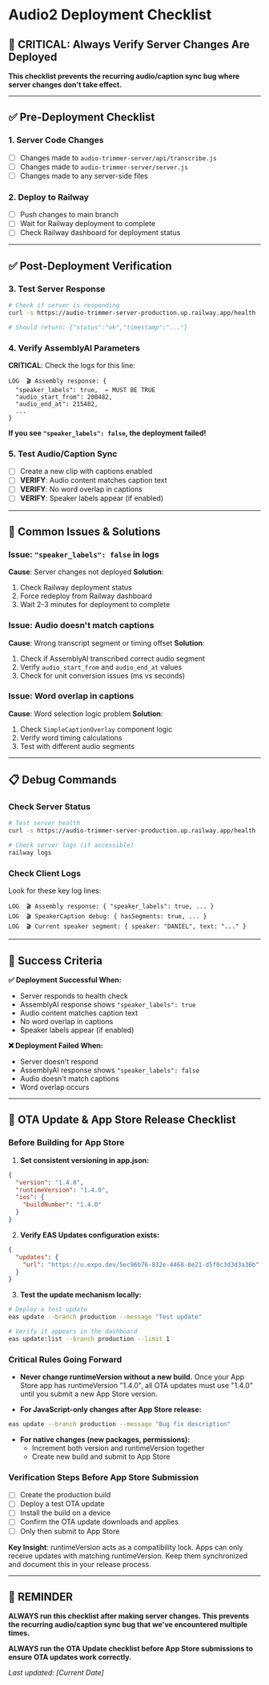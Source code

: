 # Audio2 Deployment Checklist

## 🚨 CRITICAL: Always Verify Server Changes Are Deployed

**This checklist prevents the recurring audio/caption sync bug where server changes don't take effect.**

---

## ✅ Pre-Deployment Checklist

### 1. **Server Code Changes**
- [ ] Changes made to `audio-trimmer-server/api/transcribe.js`
- [ ] Changes made to `audio-trimmer-server/server.js`
- [ ] Changes made to any server-side files

### 2. **Deploy to Railway**
- [ ] Push changes to main branch
- [ ] Wait for Railway deployment to complete
- [ ] Check Railway dashboard for deployment status

---

## ✅ Post-Deployment Verification

### 3. **Test Server Response**
```bash
# Check if server is responding
curl -s https://audio-trimmer-server-production.up.railway.app/health

# Should return: {"status":"ok","timestamp":"..."}
```

### 4. **Verify AssemblyAI Parameters**
**CRITICAL**: Check the logs for this line:
```
LOG  🎬 Assembly response: {
  "speaker_labels": true,  ← MUST BE TRUE
  "audio_start_from": 200482,
  "audio_end_at": 215482,
  ...
}
```

**If you see `"speaker_labels": false`, the deployment failed!**

### 5. **Test Audio/Caption Sync**
- [ ] Create a new clip with captions enabled
- [ ] **VERIFY**: Audio content matches caption text
- [ ] **VERIFY**: No word overlap in captions
- [ ] **VERIFY**: Speaker labels appear (if enabled)

---

## 🐛 Common Issues & Solutions

### **Issue**: `"speaker_labels": false` in logs
**Cause**: Server changes not deployed
**Solution**: 
1. Check Railway deployment status
2. Force redeploy from Railway dashboard
3. Wait 2-3 minutes for deployment to complete

### **Issue**: Audio doesn't match captions
**Cause**: Wrong transcript segment or timing offset
**Solution**:
1. Check if AssemblyAI transcribed correct audio segment
2. Verify `audio_start_from` and `audio_end_at` values
3. Check for unit conversion issues (ms vs seconds)

### **Issue**: Word overlap in captions
**Cause**: Word selection logic problem
**Solution**:
1. Check `SimpleCaptionOverlay` component logic
2. Verify word timing calculations
3. Test with different audio segments

---

## 📋 Debug Commands

### Check Server Status
```bash
# Test server health
curl -s https://audio-trimmer-server-production.up.railway.app/health

# Check server logs (if accessible)
railway logs
```

### Check Client Logs
Look for these key log lines:
```
LOG  🎬 Assembly response: { "speaker_labels": true, ... }
LOG  🎬 SpeakerCaption debug: { hasSegments: true, ... }
LOG  🎬 Current speaker segment: { speaker: "DANIEL", text: "..." }
```

---

## 🎯 Success Criteria

**✅ Deployment Successful When:**
- Server responds to health check
- AssemblyAI response shows `"speaker_labels": true`
- Audio content matches caption text
- No word overlap in captions
- Speaker labels appear (if enabled)

**❌ Deployment Failed When:**
- Server doesn't respond
- AssemblyAI response shows `"speaker_labels": false`
- Audio doesn't match captions
- Word overlap occurs

---

## 🚀 OTA Update & App Store Release Checklist

### **Before Building for App Store**
1. **Set consistent versioning in app.json:**
```json
{
  "version": "1.4.0",
  "runtimeVersion": "1.4.0",
  "ios": {
    "buildNumber": "1.4.0"
  }
}
```

2. **Verify EAS Updates configuration exists:**
```json
{
  "updates": {
    "url": "https://u.expo.dev/5ec96b76-832e-4468-8e21-d5f0c3d3d3a36b"
  }
}
```

3. **Test the update mechanism locally:**
```bash
# Deploy a test update
eas update --branch production --message "Test update"

# Verify it appears in the dashboard
eas update:list --branch production --limit 1
```

### **Critical Rules Going Forward**
- **Never change runtimeVersion without a new build.** Once your App Store app has runtimeVersion "1.4.0", all OTA updates must use "1.4.0" until you submit a new App Store version.

- **For JavaScript-only changes after App Store release:**
```bash
eas update --branch production --message "Bug fix description"
```

- **For native changes (new packages, permissions):**
  - Increment both version and runtimeVersion together
  - Create new build and submit to App Store

### **Verification Steps Before App Store Submission**
- [ ] Create the production build
- [ ] Deploy a test OTA update
- [ ] Install the build on a device
- [ ] Confirm the OTA update downloads and applies
- [ ] Only then submit to App Store

**Key Insight**: runtimeVersion acts as a compatibility lock. Apps can only receive updates with matching runtimeVersion. Keep them synchronized and document this in your release process.

---

## 📌 REMINDER

**ALWAYS run this checklist after making server changes. This prevents the recurring audio/caption sync bug that we've encountered multiple times.**

**ALWAYS run the OTA Update checklist before App Store submissions to ensure OTA updates work correctly.**

*Last updated: [Current Date]*
